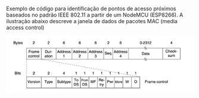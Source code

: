 Exemplo de código para identificação de pontos de acesso próximos baseados no padrão IEEE 802.11 a partir de um NodeMCU (ESP8266). A ilustração abaixo descreve a janela de dados de pacotes MAC (media access control)

![Janela de dados de pacotes QoS (IEEE 802.11)](https://github.com/allanrodrigol/sistemas-embarcados/blob/master/fontes/wifi-scanner/images/data-frame.png)
